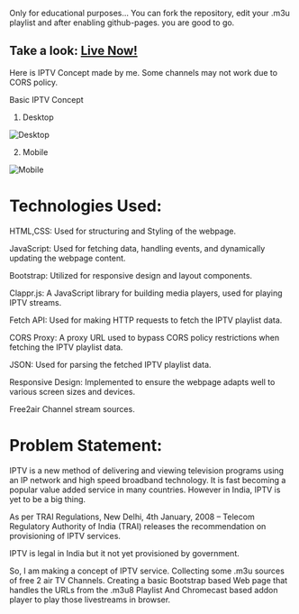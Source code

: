 Only for educational purposes...
You can fork the repository, edit your .m3u playlist and after enabling github-pages. you are good to go.
## Take a look: [Live Now!](https://pratikkarbhal.github.io/CustomIPTVm3u8/) 
Here is IPTV Concept made by me.
Some channels may not work due to CORS policy.


Basic IPTV Concept 
1. Desktop

![Desktop](https://github.com/pratikkarbhal/CustomIPTVm3u8/blob/main/desktop.gif)

2. Mobile

![Mobile](https://github.com/pratikkarbhal/CustomIPTVm3u8/blob/main/mobile.gif)


#

# Technologies Used:
HTML,CSS: Used for structuring and Styling of the webpage.

JavaScript: Used for fetching data, handling events, and dynamically updating the webpage content.

Bootstrap: Utilized for responsive design and layout components.

Clappr.js: A JavaScript library for building media players, used for playing IPTV streams.

Fetch API: Used for making HTTP requests to fetch the IPTV playlist data.

CORS Proxy: A proxy URL used to bypass CORS policy restrictions when fetching the IPTV playlist data.

JSON: Used for parsing the fetched IPTV playlist data.

Responsive Design: Implemented to ensure the webpage adapts well to various screen sizes and devices.

Free2air Channel stream sources.


#

# Problem Statement:

IPTV is a new method of delivering and viewing television programs using an IP network and high speed broadband technology. It is fast becoming a popular value added service in many countries. 
However in India, IPTV is yet to be a big thing.

As per TRAI Regulations,
New Delhi, 4th January, 2008 – Telecom Regulatory Authority of India (TRAI) releases the recommendation on provisioning of IPTV services. 

IPTV is legal in India but it not yet provisioned by government.

So, I am making a concept of IPTV service.
Collecting some .m3u sources of free 2 air TV Channels.
Creating a basic Bootstrap based Web page that handles the URLs from the .m3u8 Playlist And Chromecast based addon player to play those livestreams in browser.
